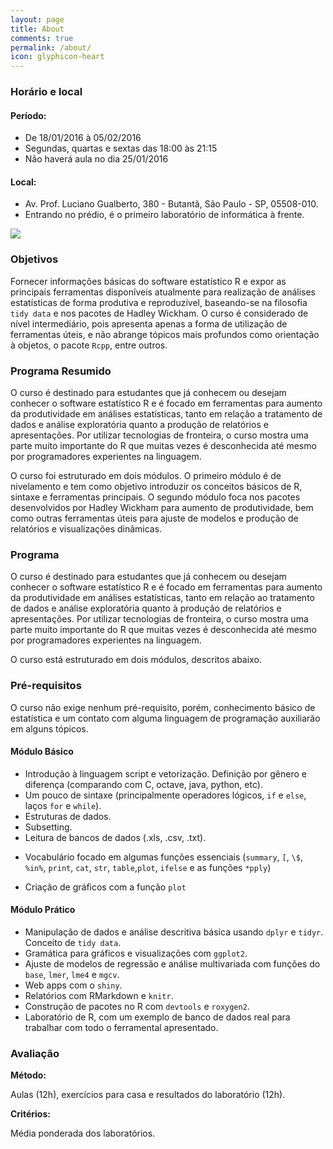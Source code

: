 ```yaml
---
layout: page
title: About
comments: true
permalink: /about/
icon: glyphicon-heart
---
```


### Horário e local

#### Período: 

- De 18/01/2016 à 05/02/2016
- Segundas, quartas e sextas das 18:00 às 21:15
- Não haverá aula no dia 25/01/2016

#### Local:

- Av. Prof. Luciano Gualberto, 380 - Butantã, São Paulo - SP, 05508-010.
- Entrando no prédio, é o primeiro laboratório de informática à frente.

<img src="http://curso-r.github.io/verao2016/images/local.gif" />

### Objetivos

Fornecer informações básicas do software estatístico R e expor as principais ferramentas disponíveis atualmente para realização de análises estatísticas de forma produtiva e reproduzível, baseando-se na filosofia `tidy data` e nos pacotes de Hadley Wickham. O curso é considerado de nível intermediário, pois apresenta apenas a forma de utilização de ferramentas úteis, e não abrange tópicos mais profundos como orientação à objetos, o pacote `Rcpp`, entre outros.

### Programa Resumido

O curso é destinado para estudantes que já conhecem ou desejam conhecer o software estatístico R e é focado em ferramentas para aumento da produtividade em análises estatísticas, tanto em relação a tratamento de dados e análise exploratória quanto a produção de relatórios e apresentações. Por utilizar tecnologias de fronteira, o curso mostra uma parte muito importante do R que muitas vezes é desconhecida até mesmo por programadores experientes na linguagem.

O curso foi estruturado em dois módulos. O primeiro módulo é de nivelamento e tem como objetivo introduzir os conceitos básicos de R, sintaxe e ferramentas principais. O segundo módulo foca nos pacotes desenvolvidos por Hadley Wickham para aumento de produtividade, bem como outras ferramentas úteis para ajuste de modelos e produção de relatórios e visualizações dinâmicas.

### Programa

O curso é destinado para estudantes que já conhecem ou desejam conhecer o software estatístico R e é focado em ferramentas para aumento da produtividade em análises estatísticas, tanto em relação ao tratamento de dados e análise exploratória quanto à produção de relatórios e apresentações. Por utilizar tecnologias de fronteira, o curso mostra uma parte muito importante do R que muitas vezes é desconhecida até mesmo por programadores experientes na linguagem.

O curso está estruturado em dois módulos, descritos abaixo.

### Pré-requisitos

O curso não exige nenhum pré-requisito, porém, conhecimento básico de estatística e um contato com alguma linguagem de programação auxiliarão em alguns tópicos.

#### Módulo Básico

* Introdução à linguagem script e vetorização. Definição por gênero e diferença (comparando com C, octave, java, python, etc).
*  Um pouco de sintaxe (principalmente operadores lógicos, `if` e `else`, laços `for` e `while`). 
*  Estruturas de dados.
*  Subsetting.
*  Leitura de bancos de dados (.xls, .csv, .txt).
-  Vocabulário focado em algumas funções essenciais (`summary`, `[`, ``\$``, `%in%`, `print`, `cat`, `str`, `table`,`plot`,  `ifelse` e as funções `*pply`)
*  Criação de gráficos com a função `plot`

#### Módulo Prático

* Manipulação de dados e análise descritiva básica usando `dplyr` e `tidyr`. Conceito de `tidy data`.
* Gramática para gráficos e visualizações com `ggplot2`.
* Ajuste de modelos de regressão e análise multivariada com funções do `base`, `lmer`, `lme4` e `mgcv`.
* Web apps com o `shiny`. 
* Relatórios com RMarkdown e `knitr`.
* Construção de pacotes no R com `devtools` e `roxygen2`.
* Laboratório de R, com um exemplo de banco de dados real para trabalhar com todo o ferramental apresentado.

### Avaliação

**Método:**

Aulas (12h), exercícios para casa e resultados do laboratório (12h).

**Critérios:**

Média ponderada dos laboratórios.
